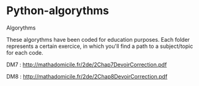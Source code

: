 # Python-algorythms
Algorythms

These algorythms have been coded for education purposes.
Each folder represents a certain exercice, in which you'll find a path to a subject/topic for each code.


DM7 : http://mathadomicile.fr/2de/2Chap7DevoirCorrection.pdf

DM8 : http://mathadomicile.fr/2de/2Chap8DevoirCorrection.pdf
